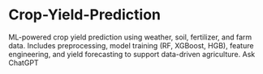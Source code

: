 # Crop-Yield-Prediction
ML-powered crop yield prediction using weather, soil, fertilizer, and farm data. Includes preprocessing, model training (RF, XGBoost, HGB), feature engineering, and yield forecasting to support data-driven agriculture.         Ask ChatGPT

